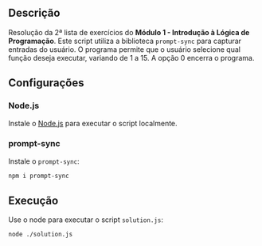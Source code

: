 ## Descrição
Resolução da 2ª lista de exercícios do **Módulo 1 - Introdução à Lógica de Programação**. Este script utiliza a biblioteca `prompt-sync` para capturar entradas do usuário. O programa permite que o usuário selecione qual função deseja executar, variando de 1 a 15. A opção 0 encerra o programa.
## Configurações
### Node.js
Instale o [Node.js](https://nodejs.org/pt) para executar o script localmente.
### prompt-sync
Instale o `prompt-sync`:
```sh
npm i prompt-sync
```
## Execução
Use o node para executar o script `solution.js`:
```sh
node ./solution.js
```